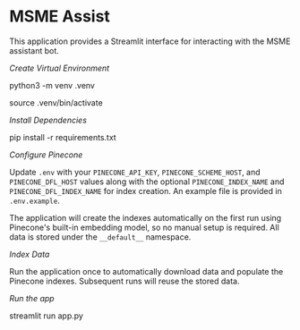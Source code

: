 # MSME Assist

This application provides a Streamlit interface for interacting with the MSME assistant bot.

*Create Virtual Environment*

python3 -m venv .venv

source .venv/bin/activate

*Install Dependencies*

pip install -r requirements.txt

*Configure Pinecone*

Update `.env` with your `PINECONE_API_KEY`, `PINECONE_SCHEME_HOST`, and `PINECONE_DFL_HOST` values along with the optional `PINECONE_INDEX_NAME` and `PINECONE_DFL_INDEX_NAME` for index creation. An example file is provided in `.env.example`.

The application will create the indexes automatically on the first run using Pinecone's built-in embedding model, so no manual setup is required. All data is stored under the `__default__` namespace.

*Index Data*

Run the application once to automatically download data and populate the Pinecone indexes. Subsequent runs will reuse the stored data.

*Run the app*

streamlit run app.py
